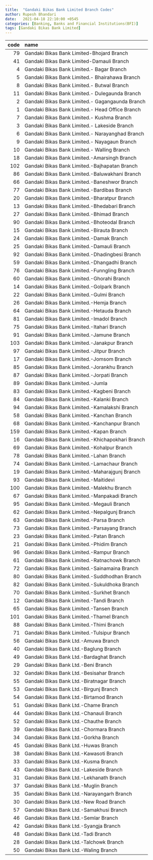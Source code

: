 ```yaml
---
title:  "Gandaki Bikas Bank Limited Branch Codes"
author: Rupesh Bhandari
date:   2021-04-18 22:10:00 +0545
categories: [Banking, Banks and Financial Institutions(BFI)]
tags: [Gandaki Bikas Bank Limited]
---
```


|   code | name                                             |
|-------:|:-------------------------------------------------|
|     79 | Gandaki Bikas Bank Limited-Bhojard Branch        |
|     41 | Gandaki Bikas Bank Limited-Damauli Branch        |
|      4 | Gandaki Bikas Bank Limited.- Bagar Branch        |
|      5 | Gandaki Bikas Bank Limited.- Bhairahawa Branch   |
|      8 | Gandaki Bikas Bank Limited.- Butwal Branch       |
|     11 | Gandaki Bikas Bank Limited.- Dulegaunda Branch   |
|      2 | Gandaki Bikas Bank Limited.- Gagangaunda Branch  |
|      1 | Gandaki Bikas Bank Limited.- Head Office Branch  |
|      7 | Gandaki Bikas Bank Limited.- Kushma Branch       |
|      3 | Gandaki Bikas Bank Limited.- Lakeside Branch     |
|      6 | Gandaki Bikas Bank Limited.- Narayanghad Branch  |
|      9 | Gandaki Bikas Bank Limited.- Nayagaun Branch     |
|     10 | Gandaki Bikas Bank Limited.- Walling Branch      |
|     18 | Gandaki Bikas Bank Limited.-Amarsingh Branch     |
|    102 | Gandaki Bikas Bank Limited.-Bajhapatan Branch    |
|     86 | Gandaki Bikas Bank Limited.-Baluwakhani Branch   |
|     66 | Gandaki Bikas Bank Limited.-Baneshwor Branch     |
|     77 | Gandaki Bikas Bank Limited.-Bardibas Branch      |
|     20 | Gandaki Bikas Bank Limited.-Bharatpur Branch     |
|     13 | Gandaki Bikas Bank Limited.-Bhedabari Branch     |
|     27 | Gandaki Bikas Bank Limited.-Bhimad Branch        |
|     90 | Gandaki Bikas Bank Limited.-Bhoteodal Branch     |
|     15 | Gandaki Bikas Bank Limited.-Birauta Branch       |
|     24 | Gandaki Bikas Bank Limited.-Damak Branch         |
|     25 | Gandaki Bikas Bank Limited.-Damauli Branch       |
|     92 | Gandaki Bikas Bank Limited.-Dhadingbesi Branch   |
|     59 | Gandaki Bikas Bank Limited.-Dhangadhi Branch     |
|     76 | Gandaki Bikas Bank Limited.-Funngling Branch     |
|     60 | Gandaki Bikas Bank Limited.-Ghorahi Branch       |
|     14 | Gandaki Bikas Bank Limited.-Golpark Branch       |
|     22 | Gandaki Bikas Bank Limited.-Gulmi Branch         |
|     26 | Gandaki Bikas Bank Limited.-Hemja Branch         |
|     64 | Gandaki Bikas Bank Limited.-Hetauda Branch       |
|     81 | Gandaki Bikas Bank Limited.-Imadol Branch        |
|     75 | Gandaki Bikas Bank Limited.-Itahari Branch       |
|     91 | Gandaki Bikas Bank Limited.-Jamune Branch        |
|    103 | Gandaki Bikas Bank Limited.-Janakpur Branch      |
|     97 | Gandaki Bikas Bank Limited.-Jitpur Branch        |
|     17 | Gandaki Bikas Bank Limited.-Jomsom Branch        |
|     85 | Gandaki Bikas Bank Limited.-Jorankhu Branch      |
|     87 | Gandaki Bikas Bank Limited.-Jorpati Branch       |
|     89 | Gandaki Bikas Bank Limited.-Jumla                |
|     83 | Gandaki Bikas Bank Limited.-Kagbeni Branch       |
|     84 | Gandaki Bikas Bank Limited.-Kalanki Branch       |
|     94 | Gandaki Bikas Bank Limited.-Kamalakshi Branch    |
|     58 | Gandaki Bikas Bank Limited.-Kanchan Branch       |
|     68 | Gandaki Bikas Bank Limited.-Kanchanpur Branch    |
|    159 | Gandaki Bikas Bank Limited.-Kapan Branch         |
|     16 | Gandaki Bikas Bank Limited.-Khichapokhari Branch |
|     69 | Gandaki Bikas Bank Limited.-Kohalpur Branch      |
|     78 | Gandaki Bikas Bank Limited.-Lahan Branch         |
|     74 | Gandaki Bikas Bank Limited.-Lamachaur Branch     |
|     19 | Gandaki Bikas Bank Limited.-Maharajgunj Branch   |
|     93 | Gandaki Bikas Bank Limited.-Maitidevi            |
|    100 | Gandaki Bikas Bank Limited.-Malekhu Branch       |
|     67 | Gandaki Bikas Bank Limited.-Manpakadi Branch     |
|     95 | Gandaki Bikas Bank Limited.-Megauli Branch       |
|     62 | Gandaki Bikas Bank Limited.-Nepalgunj Branch     |
|     63 | Gandaki Bikas Bank Limited.-Parsa Branch         |
|     73 | Gandaki Bikas Bank Limited.-Parsayang Branch     |
|     23 | Gandaki Bikas Bank Limited.-Patan Branch         |
|     21 | Gandaki Bikas Bank Limited.-Phidim Branch        |
|     96 | Gandaki Bikas Bank Limited.-Rampur Branch        |
|     61 | Gandaki Bikas Bank Limited.-Ratnachowk Branch    |
|     72 | Gandaki Bikas Bank Limited.-Sainamaina Branch    |
|     80 | Gandaki Bikas Bank Limited.-Suddhodhan Branch    |
|     82 | Gandaki Bikas Bank Limited.-Sukuldhoka Branch    |
|     70 | Gandaki Bikas Bank Limited.-Surkhet Branch       |
|     12 | Gandaki Bikas Bank Limited.-Tandi Branch         |
|     65 | Gandaki Bikas Bank Limited.-Tansen Branch        |
|    101 | Gandaki Bikas Bank Limited.-Thamel Branch        |
|     88 | Gandaki Bikas Bank Limited.-Thimi Branch         |
|     71 | Gandaki Bikas Bank Limited.-Tulsipur Branch      |
|     56 | Gandaki Bikas Bank Ltd.-Amuwa Branch             |
|     40 | Gandaki Bikas Bank Ltd.-Baglung Branch           |
|     49 | Gandaki Bikas Bank Ltd.-Bardaghat Branch         |
|     29 | Gandaki Bikas Bank Ltd.-Beni Branch              |
|     32 | Gandaki Bikas Bank Ltd.-Besisahar Branch         |
|     55 | Gandaki Bikas Bank Ltd.-Biratnagar Branch        |
|     53 | Gandaki Bikas Bank Ltd.-Birgunj Branch           |
|     54 | Gandaki Bikas Bank Ltd.-Birtamod Branch          |
|     51 | Gandaki Bikas Bank Ltd.-Chame Branch             |
|     44 | Gandaki Bikas Bank Ltd.-Chanauli Branch          |
|     52 | Gandaki Bikas Bank Ltd.-Chauthe Branch           |
|     39 | Gandaki Bikas Bank Ltd.-Chormara Branch          |
|     34 | Gandaki Bikas Bank Ltd.-Gorkha Branch            |
|     45 | Gandaki Bikas Bank Ltd.-Huwas Branch             |
|     38 | Gandaki Bikas Bank Ltd.-Kawasoti Branch          |
|     33 | Gandaki Bikas Bank Ltd.-Kusma Branch             |
|     43 | Gandaki Bikas Bank Ltd.-Lakeside Branch          |
|     31 | Gandaki Bikas Bank Ltd.-Lekhanath Branch         |
|     37 | Gandaki Bikas Bank Ltd.-Muglin Branch            |
|     35 | Gandaki Bikas Bank Ltd.-Narayangarh Branch       |
|     30 | Gandaki Bikas Bank Ltd.-New Road Branch          |
|     57 | Gandaki Bikas Bank Ltd.-Samakhusi Branch         |
|     46 | Gandaki Bikas Bank Ltd.-Semlar Branch            |
|     42 | Gandaki Bikas Bank Ltd.-Syangja Branch           |
|     48 | Gandaki Bikas Bank Ltd.-Tadi Branch              |
|     28 | Gandaki Bikas Bank Ltd.-Talchowk Branch          |
|     50 | Gandaki Bikas Bank Ltd.-Waling Branch            |